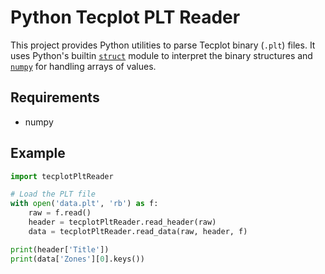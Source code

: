 Python Tecplot PLT Reader
========================

This project provides Python utilities to parse Tecplot binary (`.plt`) files.
It uses Python's builtin [`struct`](https://docs.python.org/3/library/struct.html)
module to interpret the binary structures and [`numpy`](https://numpy.org/) for handling
arrays of values.

Requirements
------------
* numpy

Example
-------
```python
import tecplotPltReader

# Load the PLT file
with open('data.plt', 'rb') as f:
    raw = f.read()
    header = tecplotPltReader.read_header(raw)
    data = tecplotPltReader.read_data(raw, header, f)

print(header['Title'])
print(data['Zones'][0].keys())
```

